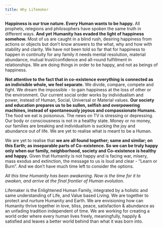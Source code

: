 ```yaml
---
title: Why Lifemaker
---
```


**Happiness is our true nature. Every Human wants to be happy.** All prophets, relegions and philosophers have spoken the same truth in different ways. **And yet** **Humanity has evaded the light of happiness somehow.** Most of us are caught in a blind rush, desiring happiness from actions or objects but don’t know answers to the what, why and how with stability and clarity. We have not been told so far that for happiness to happen in continuity for any family it needs mental resolution, material abundance, mutual trust/confidence and all-round fulfillment in relationships. We are doing things in order to be happy, and not as beings of happiness.

**Not attentive to the fact that in co-existence everything is connected as an indivisible whole, we feel separate.** We divide, compare, compete and fight. We dream the impossible - to gain happiness at the loss of other or the environment. Our current social order works by individualism and power, instead of Human, Social, Universal or Material values. **Our society and education prepares us to be sullen, selfish and overpowering machines, instead of spontaneously joyous and compassionate Humans.** The food we eat is poisonous. The news on TV is stressing or depressing. Our body or consciousness is not in a healthy state. Money or no money, our families are breaking and individualism is sucking the joy and abundance out of life. We are yet to realise what is meant to be a Human.

We are yet to realise that **we are all found together; same and similar; on this Earth; as inseparable parts of Co-existence. So we can be truly happy only when our family, neighborhood, society and Co-existence is healthy and happy.** Given that Humanity is not happy and is facing war, misery, mass exodus and extinction, the message to us is loud and clear - “Learn or Burn”. And we don’t have much time left to consider the options.

*All this time Humanity has been awakening. Now is the time for it to awaken, and arrive at the final frontier of Human evolution.*

Lifemaker is the Enlightened Human Family, integrated by a holistic and same understanding of Life, and Value based Living. We are together to protect and nurture Humanity and Earth. We are envisioning how can Humanity thrive together in love, bliss, peace, satisfaction & abundance as an unfading tradition independent of time. We are working for creating a world order where every human lives freely, meaningfully, happily & satisfied and leaves a better world behind than what it was born into.







